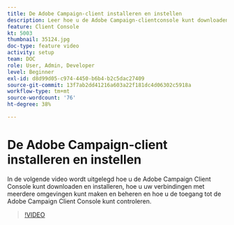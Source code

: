 ```yaml
---
title: De Adobe Campaign-client installeren en instellen
description: Leer hoe u de Adobe Campaign-clientconsole kunt downloaden en installeren, hoe u uw verbindingen met meerdere omgevingen kunt maken en beheren en hoe u de toegang tot de Adobe Campaign-clientconsole kunt bepalen.
feature: Client Console
kt: 5003
thumbnail: 35124.jpg
doc-type: feature video
activity: setup
team: DOC
role: User, Admin, Developer
level: Beginner
exl-id: d8d99d05-c974-4450-b6b4-b2c5dac27409
source-git-commit: 13f7ab2dd41216a603a22f181dc4d06302c5918a
workflow-type: tm+mt
source-wordcount: '76'
ht-degree: 38%

---
```


# De Adobe Campaign-client installeren en instellen

In de volgende video wordt uitgelegd hoe u de Adobe Campaign Client Console kunt downloaden en installeren, hoe u uw verbindingen met meerdere omgevingen kunt maken en beheren en hoe u de toegang tot de Adobe Campaign Client Console kunt controleren.

>[!VIDEO](https://video.tv.adobe.com/v/35124?quality=12&learn=on)
